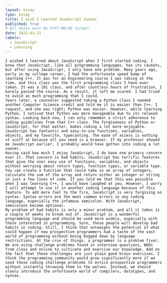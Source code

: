 ```yaml
---
layout: essay
type: essay
title: I wish I Learned JavaScript sooner
published: true
# All dates must be YYYY-MM-DD format!
date: 2021-01-21
labels:
  - JavaScript
  - Learning
---
```

    I wished I learned about JavaScript when I first started coding. I know that JavaScript, like all programming languages, has its caveats, but after using JavaScript, I only have one problem. Many years ago, early in my college career, I had the unfortunate speed bump of learning C++. It was for an Engineering course I was taking at the time, and this class was the first programming class I have ever taken. It was a 101 class, and after countless hours of frustration, I barely passed the course. As a result, it left me scared. I had tried to avoid as much programming that I could.
    Years later, a counselor suggested taking a Python class I needed another Computer Science credit and told me it is easier than C++. I request, and she was right; Python was easier. However, while learning Python, I noticed that Python was more manageable due to its relaxed syntax. Looking back now, I can only remember a strict adherence to coding guidelines from that C++ class. The forgiveness of Python or JavaScript, for that matter, makes coding a lot more enjoyable. JavaScript has fantastic and easy-to-use functions, variables, objects, and my favorite, typecasting. The ease of access is nothing st scoff at because all you need is a browser. If my professor showed me JavaScript earlier, I probably would have gotten into coding a lot sooner.
    Having said how much I enjoy JavaScript, I do have one primary concern over it. That concern is bad habits. JavaScript has terrific features that give the user easy use of functions, variables, and objects without worrying about return types, function types, or variable type. You can create a function that could take in an array of integers, calculate the sum of the array and return either an integer or string in just a few lines of code. If you told me that this was possible when I was learning C++, I would have laughed at you. However, I worry I will attempt to use it in another coding language because of this feature. To add more fuel to the fire, JavaScript is very forgiving on syntax. Syntax errors are the most common errors in any coding language, especially the infamous semicolon. With JavaScript, semicolons become optional.
    My problem of bad habits is only a minor problem, and all it takes is a couple of weeks to break out of. JavaScript is a wonderful programming language and should be used more widely, especially with those interested in programming. Sure, these people will develop bad habits in coding. Still, I think that outweighs the potential of what could happen if new prospective programmers had a taste of the vast world of programming without being bogged down by language restrictions. At the crux of things, a programmer is a problem fixer.  We are using challenge problems found in interview questions, WODs from class and online to cultivate and exercise our knowledge. Add on the fact that these challenges are just plain good brain exercises. I think the programming community would grow significantly more if we used these coding challenge problems to entice prospective programmers without instantly throwing them to the wolves. Instead, we should slowly introduce the unfortunate world of compilers, datatypes, and syntax.
